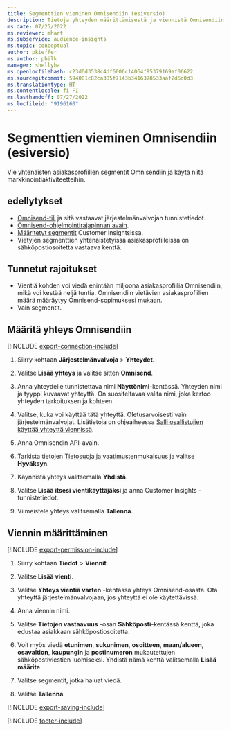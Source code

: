 ```yaml
---
title: Segmenttien vieminen Omnisendiin (esiversio)
description: Tietoja yhteyden määrittämisestä ja viennistä Omnisendiin.
ms.date: 07/25/2022
ms.reviewer: mhart
ms.subservice: audience-insights
ms.topic: conceptual
author: pkieffer
ms.author: philk
manager: shellyha
ms.openlocfilehash: c23d6d3538c4df6006c14064f95379169af06622
ms.sourcegitcommit: 594081c82ca385f7143b3416378533aaf2d6d0d3
ms.translationtype: HT
ms.contentlocale: fi-FI
ms.lasthandoff: 07/27/2022
ms.locfileid: "9196160"
---
```

# <a name="export-segments-to-omnisend-preview"></a>Segmenttien vieminen Omnisendiin (esiversio)

Vie yhtenäisten asiakasprofiilien segmentit Omnisendiin ja käytä niitä markkinointiaktiviteetteihin.

## <a name="prerequisites"></a>edellytykset

- [Omnisend-tili](https://www.omnisend.com/) ja sitä vastaavat järjestelmänvalvojan tunnistetiedot.
- [Omnisend-ohjelmointirajapinnan avain](https://support.omnisend.com/en/articles/1061890-generating-api-key).
- [Määritetyt segmentit](segments.md) Customer Insightsissa.
- Vietyjen segmenttien yhtenäistetyissä asiakasprofiileissa on sähköpostiosoitetta vastaava kenttä.

## <a name="known-limitations"></a>Tunnetut rajoitukset

- Vientiä kohden voi viedä enintään miljoona asiakasprofiilia Omnisendiin, mikä voi kestää neljä tuntia. Omnisendiin vietävien asiakasprofiilien määrä määräytyy Omnisend-sopimuksesi mukaan.
- Vain segmentit.

## <a name="set-up-connection-to-omnisend"></a>Määritä yhteys Omnisendiin

[!INCLUDE [export-connection-include](includes/export-connection-admn.md)]

1. Siirry kohtaan **Järjestelmänvalvoja** > **Yhteydet**.

1. Valitse **Lisää yhteys** ja valitse sitten **Omnisend**.

1. Anna yhteydelle tunnistettava nimi **Näyttönimi**-kentässä. Yhteyden nimi ja tyyppi kuvaavat yhteyttä. On suositeltavaa valita nimi, joka kertoo yhteyden tarkoituksen ja kohteen.

1. Valitse, kuka voi käyttää tätä yhteyttä. Oletusarvoisesti vain järjestelmänvalvojat. Lisätietoja on ohjeaiheessa [Salli osallistujien käyttää yhteyttä viennissä](connections.md#allow-contributors-to-use-a-connection-for-exports).

1. Anna Omnisendin API-avain.

1. Tarkista tietojen [Tietosuoja ja vaatimustenmukaisuus](connections.md#data-privacy-and-compliance) ja valitse **Hyväksyn**.

1. Käynnistä yhteys valitsemalla **Yhdistä**.

1. Valitse **Lisää itsesi vientikäyttäjäksi** ja anna Customer Insights -tunnistetiedot.

1. Viimeistele yhteys valitsemalla **Tallenna**.

## <a name="configure-an-export"></a>Viennin määrittäminen

[!INCLUDE [export-permission-include](includes/export-permission.md)]

1. Siirry kohtaan **Tiedot** > **Viennit**.

1. Valitse **Lisää vienti**.

1. Valitse **Yhteys vientiä varten** -kentässä yhteys Omnisend-osasta. Ota yhteyttä järjestelmänvalvojaan, jos yhteyttä ei ole käytettävissä.

1. Anna viennin nimi.

1. Valitse **Tietojen vastaavuus** -osan **Sähköposti**-kentässä kenttä, joka edustaa asiakkaan sähköpostiosoitetta.

1. Voit myös viedä **etunimen**, **sukunimen**, **osoitteen**, **maan/alueen**, **osavaltion**, **kaupungin** ja **postinumeron** mukautettujen sähköpostiviestien luomiseksi. Yhdistä nämä kenttä valitsemalla **Lisää määrite**.

1. Valitse segmentit, jotka haluat viedä.

1. Valitse **Tallenna**.

[!INCLUDE [export-saving-include](includes/export-saving.md)]

[!INCLUDE [footer-include](includes/footer-banner.md)]
